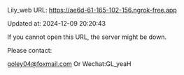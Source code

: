 Lily_web URL: https://ae6d-61-165-102-156.ngrok-free.app

Updated at: 2024-12-09 20:20:43

If you cannot open this URL, the server might be down.

Please contact: 

goley04@foxmail.com Or Wechat:GL_yeaH